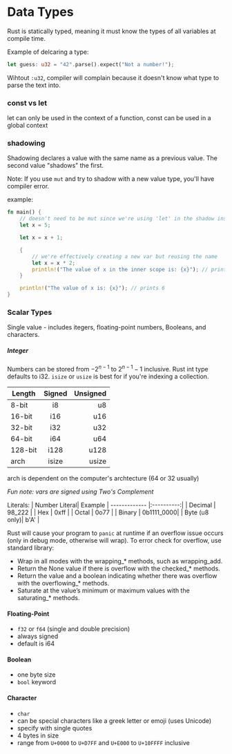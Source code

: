 # Data Types

Rust is statically typed, meaning it must know the types of all variables at compile time.

Example of delcaring a type:

```rust
let guess: u32 = "42".parse().expect("Not a number!");
```
Wihtout `:u32`, compiler will complain because it doesn't know what type to parse the text into.

### const vs let 
let can only be used in the context of a function, const can be used in a global context

### shadowing
Shadowing declares a value with the same name as a previous value. The second value "shadows" the first.

Note: If you use `mut` and try to shadow with a new value type, you'll have compiler error.

example:
```rust
fn main() {
    // doesn't need to be mut since we're using 'let' in the shadow instance
    let x = 5;

    let x = x + 1;

    {
        // we're effectively creating a new var but reusing the name
        let x = x * 2;
        println!("The value of x in the inner scope is: {x}"); // prints 12
    }

    println!("The value of x is: {x}"); // prints 6
}
```

### Scalar Types
Single value - includes itegers, floating-point numbers, Booleans, and characters.

##### Integer
Numbers can be stored from $-2^{n - 1}$ to $2^{n - 1} - 1$ inclusive. Rust int type defaults to i32. `isize` or `usize` is best for if you're indexing a collection.

| Length        | Signed        | Unsigned  |
| ------------- |:-------------:| ---------:|
| 8-bit         | i8            | u8        |
| 16-bit        | i16           | u16       |
| 32-bit        | i32           | u32       |
| 64-bit        | i64           | u64       |
| 128-bit       | i128          | u128      |
| arch          | isize         | usize     |

arch is dependent on the computer's archtecture (64 or 32 usually)

*Fun note: vars are signed using Two's Complement*

Literals:
| Number Literal| Example
| ------------- |:----------:|
| Decimal       | 98_222     |
| Hex           | 0xff       |
| Octal         | 0o77       |
| Binary        | 0b1111_0000|
| Byte (u8 only)| b'A'       |

Rust will cause your program to `panic` at runtime if an overflow issue occurs (only in debug mode, otherwise will wrap). To error check for overflow, use standard library:
* Wrap in all modes with the wrapping_* methods, such as wrapping_add.
* Return the None value if there is overflow with the checked_* methods.
* Return the value and a boolean indicating whether there was overflow with the overflowing_* methods.
* Saturate at the value’s minimum or maximum values with the saturating_* methods.

#### Floating-Point
* `f32` or `f64` (single and double precision)
* always signed
* default is i64

#### Boolean
* one byte size
* `bool` keyword

#### Character
* `char`
* can be special characters like a greek letter or emoji (uses Unicode)
* specify with single quotes
* 4 bytes in size
* range from `U+0000` to `U+D7FF` and `U+E000` to `U+10FFFF` inclusive